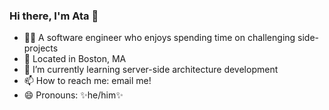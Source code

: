 ### Hi there, I'm Ata 👋

- 👨🏽‍ A software engineer who enjoys spending time on challenging side-projects
- 📍 Located in Boston, MA
- 🌱 I’m currently learning server-side architecture development
- 📫 How to reach me: email me!
- 😄 Pronouns: ✨he/him✨

<!--
<p align="left">
<img src="https://github-readme-stats.vercel.app/api?username=AtaGowani&show_icons=true&theme=vue" alt="AtaGowani" />
</p>

<p align="left">
<img src="https://github-readme-stats.vercel.app/api/top-langs/?username=AtaGowani&theme=vue&layout=compact" alt="AtaGowani" />
</p>

<!--
**AtaGowani/AtaGowani** is a  _special_ ✨ repository because its `README.md` (this file) appears on your GitHub profile.

Here are some ideas to get you started:

-->

